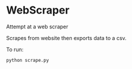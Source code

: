 # WebScraper
Attempt at a web scraper

Scrapes from website then exports data to a csv.

To run:
```
python scrape.py
```

